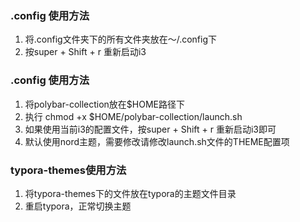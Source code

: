 ### .config 使用方法
1. 将.config文件夹下的所有文件夹放在～/.config下
2. 按super + Shift + r 重新启动i3

### .config 使用方法
1. 将polybar-collection放在$HOME路径下
2. 执行 chmod +x $HOME/polybar-collection/launch.sh
3. 如果使用当前i3的配置文件，按super + Shift + r 重新启动i3即可
4. 默认使用nord主题，需要修改请修改launch.sh文件的THEME配置项

### typora-themes使用方法
1. 将typora-themes下的文件放在typora的主题文件目录
2. 重启typora，正常切换主题